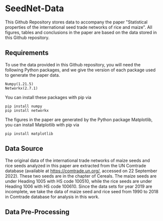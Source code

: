 # SeedNet-Data

This Github Repository stores data to accompany the paper "Statistical properties of the international seed trade networks of rice and maize". All figures, tables and conclusions in the paper are based on the data stored in this Github repository.

## Requirements

To use the data provided in this Github repository, you will need the following Python packages, and we give the version of each package used to generate the paper data.

```
Numpy(1.21.5)
Networkx(2.7.1)
```
You can install these packages with pip via
```
pip install numpy
pip install networkx
```
The figures in the paper are generated by the Python package Matplotlib, you can install Matplotlib with pip via
```
pip install matplotlib
```
## Data Source

The original data of the international trade networks of maize seeds and rice seeds analyzed in this paper are extracted from the UN Comtrade database (available at https://comtrade.un.org/, accessed on 22 September 2022). These two seeds are in the chapter of Cereals. The maize seeds are under Heading 1005 with HS code 100510, while the rice seeds are under Heading 1006 with HS code 100610. Since the data sets for year 2019 are incomplete, we take the data of maize seed and rice seed from 1990 to 2018 in Comtrade database for analysis in this work.

## Data Pre-Processing

